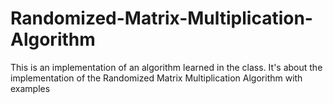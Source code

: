# Randomized-Matrix-Multiplication-Algorithm

This is an implementation of an algorithm learned in the class. It's about the implementation of the Randomized Matrix Multiplication Algorithm with examples

